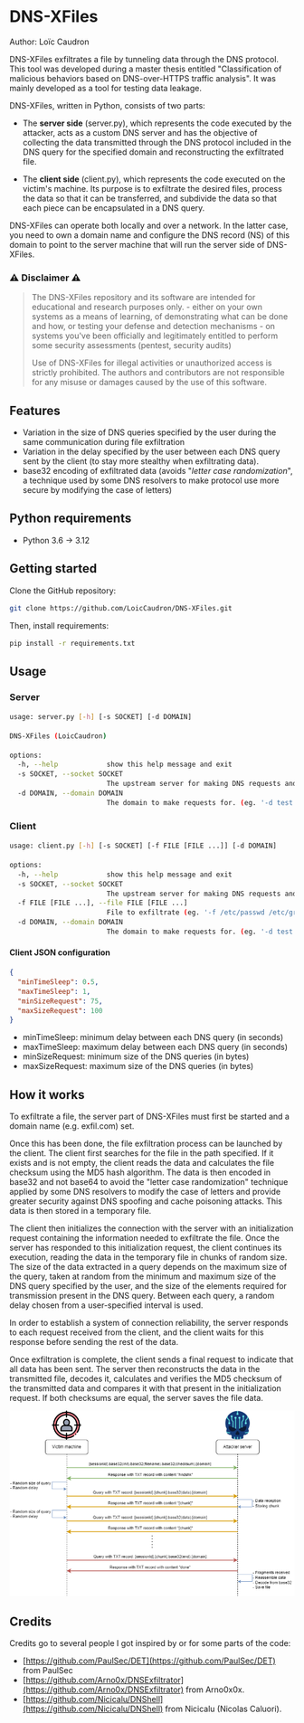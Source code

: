 # DNS-XFiles

Author: Loïc Caudron

DNS-XFiles exfiltrates a file by tunneling data through the DNS protocol. This tool was developed during a master thesis entitled "Classification of malicious behaviors based on DNS-over-HTTPS traffic analysis". It was mainly developed as a tool for testing data leakage.

DNS-XFiles, written in Python, consists of two parts:

- The **server side** (server.py), which represents the code executed by the attacker, acts as a custom DNS server and has the objective of collecting the data transmitted through the DNS protocol included in the DNS query for the specified domain and reconstructing the exfiltrated file.

- The **client side** (client.py), which represents the code executed on the victim's machine. Its purpose is to exfiltrate the desired files, process the data so that it can be transferred, and subdivide the data so that each piece can be encapsulated in a DNS query.


DNS-XFiles can operate both locally and over a network. In the latter case, you need to own a domain name and configure the DNS record (NS) of this domain to point to the server machine that will run the server side of DNS-XFiles.

### ⚠️ Disclaimer ⚠️
> 
> The DNS-XFiles repository and its software are intended for educational and research purposes only. 
    - either on your own systems as a means of learning, of demonstrating what can be done and how, or testing your defense and detection mechanisms
    - on systems you've been officially and legitimately entitled to perform some security assessments (pentest, security audits)
>    
> Use of DNS-XFiles for illegal activities or unauthorized access is strictly prohibited. The authors and contributors are not responsible for any misuse or damages caused by the use of this software.

## Features

- Variation in the size of DNS queries specified by the user during the same communication during file exfiltration
- Variation in the delay specified by the user between each DNS query sent by the client (to stay more stealthy when exfiltrating data).
- base32 encoding of exfiltrated data (avoids "_letter case randomization_", a technique used by some DNS resolvers to make protocol use more secure by modifying the case of letters)

## Python requirements

- Python 3.6 &rarr; 3.12

## Getting started
Clone the GitHub repository: 

```bash
git clone https://github.com/LoicCaudron/DNS-XFiles.git
```

Then, install requirements: 

```bash
pip install -r requirements.txt
```

## Usage

### Server

```bash
usage: server.py [-h] [-s SOCKET] [-d DOMAIN]

DNS-XFiles (LoicCaudron)

options:
  -h, --help            show this help message and exit
  -s SOCKET, --socket SOCKET
                        The upstream server for making DNS requests and the port (eg. '-s 0.0.0.0:53')
  -d DOMAIN, --domain DOMAIN
                        The domain to make requests for. (eg. '-d test.com')
```

### Client

```bash
usage: client.py [-h] [-s SOCKET] [-f FILE [FILE ...]] [-d DOMAIN]

options:
  -h, --help            show this help message and exit
  -s SOCKET, --socket SOCKET
                        The upstream server for making DNS requests and the port (eg. '-s 127.0.0.1:53')
  -f FILE [FILE ...], --file FILE [FILE ...]
                        File to exfiltrate (eg. '-f /etc/passwd /etc/group')
  -d DOMAIN, --domain DOMAIN
                        The domain to make requests for. (eg. '-d test.com')
```

#### Client JSON configuration

```json
{
  "minTimeSleep": 0.5,
  "maxTimeSleep": 1,
  "minSizeRequest": 75,
  "maxSizeRequest": 100
}
```

- minTimeSleep: minimum delay between each DNS query (in seconds)
- maxTimeSleep: maximum delay between each DNS query (in seconds)
- minSizeRequest: minimum size of the DNS queries (in bytes)
- maxSizeRequest: maximum size of the DNS queries (in bytes)



## How it works

To exfiltrate a file, the server part of DNS-XFiles must first be started and a domain name (e.g. exfil.com) set.

Once this has been done, the file exfiltration process can be launched by the client. The client first searches for the file in the path specified. If it exists and is not empty, the client reads the data and calculates the file checksum using the MD5 hash algorithm. The data is then encoded in base32 and not base64 to avoid the "letter case randomization" technique applied by some DNS resolvers to modify the case of letters and provide greater security against DNS spoofing and cache poisoning attacks. This data is then stored in a temporary file.

The client then initializes the connection with the server with an initialization request containing the information needed to exfiltrate the file. Once the server has responded to this initialization request, the client continues its execution, reading the data in the temporary file in chunks of random size. The size of the data extracted in a query depends on the maximum size of the query, taken at random from the minimum and maximum size of the DNS query specified by the user, and the size of the elements required for transmission present in the DNS query. Between each query, a random delay chosen from a user-specified interval is used.

In order to establish a system of connection reliability, the server responds to each request received from the client, and the client waits for this response before sending the rest of the data.

Once exfiltration is complete, the client sends a final request to indicate that all data has been sent. The server then reconstructs the data in the transmitted file, decodes it, calculates and verifies the MD5 checksum of the transmitted data and compares it with that present in the initialization request. If both checksums are equal, the server saves the file data.

![Communication flow](/docs/communication_flow.png)

## Credits

Credits go to several people I got inspired by or for some parts of the code:

- [https://github.com/PaulSec/DET](https://github.com/PaulSec/DET) from PaulSec
- [https://github.com/Arno0x/DNSExfiltrator](https://github.com/Arno0x/DNSExfiltrator) from Arno0x0x.
- [https://github.com/Nicicalu/DNShell](https://github.com/Nicicalu/DNShell) from Nicicalu (Nicolas Caluori).

